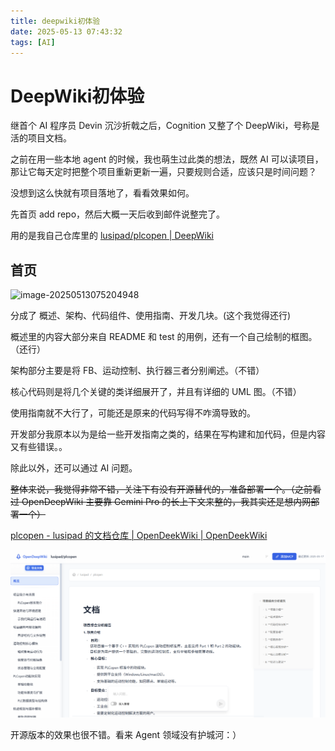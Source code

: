 ```yaml
---
title: deepwiki初体验
date: 2025-05-13 07:43:32
tags: [AI]
---
```


# DeepWiki初体验

继首个 AI 程序员 Devin 沉沙折戟之后，Cognition 又整了个 DeepWiki，号称是活的项目文档。

之前在用一些本地 agent 的时候，我也萌生过此类的想法，既然 AI 可以读项目，那让它每天定时把整个项目重新更新一遍，只要规则合适，应该只是时间问题？

没想到这么快就有项目落地了，看看效果如何。



先首页 add repo，然后大概一天后收到邮件说整完了。

用的是我自己仓库里的 [lusipad/plcopen | DeepWiki](https://deepwiki.com/lusipad/plcopen)



## 首页

![image-20250513075204948](http://raw.gitmirror.com/lusipad/imgur/main/img/image-20250513075204948.png)



分成了 概述、架构、代码组件、使用指南、开发几块。(这个我觉得还行)

概述里的内容大部分来自 README 和 test 的用例，还有一个自己绘制的框图。（还行）

架构部分主要是将 FB、运动控制、执行器三者分别阐述。（不错）

核心代码则是将几个关键的类详细展开了，并且有详细的 UML 图。（不错）

使用指南就不大行了，可能还是原来的代码写得不咋滴导致的。

开发部分我原本以为是给一些开发指南之类的，结果在写构建和加代码，但是内容又有些错误。。

除此以外，还可以通过 AI 问题。



~~整体来说，我觉得非常不错，关注下有没有开源替代的，准备部署一个。（之前看过 OpenDeepWiki 主要靠 Gemini Pro 的长上下文来整的，我其实还是想内网部署一个）~~

[plcopen - lusipad 的文档仓库 | OpenDeekWiki | OpenDeekWiki](https://opendeep.wiki/lusipad/plcopen)

![image-20250530054435152](deepwiki初体验.assets/image-20250530054435152.png)

开源版本的效果也很不错。看来 Agent 领域没有护城河：）
